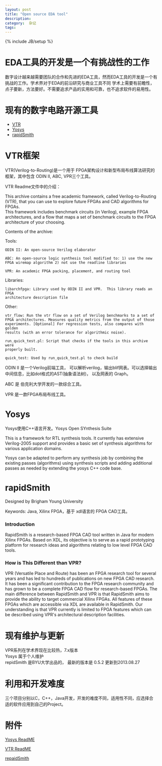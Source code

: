 ```yaml
---
layout: post
title: "Open source EDA tool"
description: 
category:  杂记
tags: 
---
```

{% include JB/setup %}

# EDA工具的开发是一个有挑战性的工作
数字设计越来越需要团队的合作和先进的EDA工具，然而EDA工具的开发是一个有挑战的工作。学术界对于EDA的前沿研究与商业工具不同
学术上需要有前瞻性，点子要新，方法要好。不需要追求产品的实用和可靠，也不追求软件的易用性。

# 现有的数字电路开源工具

* [VTR](http://code.google.com/p/vtr-verilog-to-routing)
* [Yosys](http://www.clifford.at/yosys/)
* [rapidSmith](http://sourceforge.net/projects/rapidsmith/files/)

# VTR框架
VTR(Verilog-to-Routing)是一个用于 FPGA架构设计和新型布局布线算法研究的框架，其中包含 ODIN II, ABC, VPR三个工具。

VTR Readme文件中的介绍：

This archive contains a free academic framework, called Verilog-to-Routing 
(VTR), that you can use to explore future FPGAs and CAD algorithms for FPGAs.  
This framework includes benchmark circuits (in Verilog), example FPGA 
architectures, and a flow that maps a set of benchmark circuits to the FPGA 
architecture of your choosing.

Contents of the archive:

Tools: 

	ODIN II: An open-source Verilog elaborator

	ABC: An open-source logic synthesis tool modified to: 1) use the new 
	FPGA wiremap algorithm 2) not use the readline libraries

	VPR: An academic FPGA packing, placement, and routing tool

Libraries:

	libarchfpga: Library used by ODIN II and VPR.  This library reads an FPGA 
	architecture description file

Other:

	vtr_flow: Run the vtr flow on a set of Verilog benchmarks to a set of 
	FPGA architectures. Measures quality metrics from the output of those 
	experiments. [Optional] For regression tests, also compares with golden 
	results (with an error tolerance for algorithmic noise).

	run_quick_test.pl: Script that checks if the tools in this archive were 
	properly built.

	quick_test: Used by run_quick_test.pl to check build


ODIN II 是一个Verilog前端工具， 可以解析verilog，输出blif网表。可以选择输出中间信息，比如dot格式的AST(抽象语法树)， 以及网表的 Graph。

ABC 是 伯克利大学开发的一款综合工具。

VPR 是一款FPGA布局布线工具。


# Yosys
Yosys使用C++语言开发。Yosys Open SYnthesis Suite

This is a framework for RTL synthesis tools. It currently has
extensive Verilog-2005 support and provides a basic set of
synthesis algorithms for various application domains.

Yosys can be adapted to perform any synthesis job by combining
the existing passes (algorithms) using synthesis scripts and
adding additional passes as needed by extending the yosys C++
code base.

# rapidSmith
Designed by Brigham Young University

Keywords: Java, Xilinx FPGA，基于 xdl语言的 FPGA CAD工具。

### Introduction 
RapidSmith is a research-based FPGA CAD tool written in Java for modern Xilinx
FPGAs. Based on XDL, its objective is to serve as a rapid prototyping platform
for research ideas and algorithms relating to low level FPGA CAD tools.

### How is This Different than VPR?
VPR (Versatile Place and Route) has been an FPGA research tool for several years and has led to hundreds of 
publications on new FPGA CAD research. It has been a significant contribution to the FPGA research 
community and has grown to be a complete FPGA CAD flow for research-based FPGAs.
The main difference between RapidSmith and VPR is that RapidSmith aims to provide the ability to target 
commercial Xilinx FPGAs. All features of these FPGAs which are accessible via XDL are available in 
RapidSmith.  Our understanding is that VPR currently is limited to FPGA features which can be described using 
VPR's architectural description facilities.

# 现有维护与更新
VPR系列在学术界现在比较热，7.x版本  
Yosys 属于个人维护  
repidSmith 是BYU大学出品的， 最新的版本是 0.5.2 更新到2013.08.27

# 利用和开发难度
三个项目分别以C，C++，Java开发，开发的难度不同，适用性不同，应选择合适的软件应用到自己的Project。

# 附件
[Yosys ReadME](/assets/yosys.txt)

[VTR ReadME](/vtr.txt)

[repaidSmith](assets/repidsmith.pdf)

